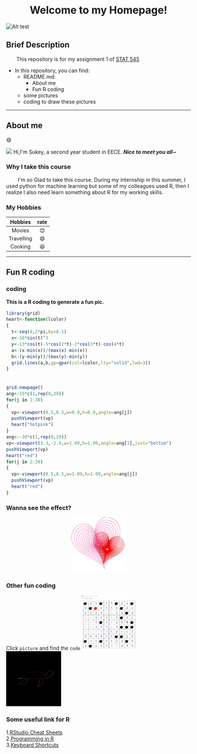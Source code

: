 

<div align=center><h1> Welcome to my Homepage!</h1></div>

![Alt test](http://wallpoper.com/images/00/43/82/36/cute-kitten_00438236.jpg)
## Brief Description 
&emsp;&emsp;This repository is for my assignment 1 of [STAT 545](http://stat545.com/Classroom/)
  
- In this repository, you can find:
  * README.md:
    + About me
    + Fun R coding
  * some pictures 
  * coding to draw these pictures
  
  
---
## About me
:smile:

![](http://qq.yh31.com/tp/zjbq/201809041638292333.gif)  Hi,I'm Sukey, a second year student in EECE. ***Nice to meet you all~***

### Why I take this course
<div style="text-align: left">  
&emsp;&emsp; I'm so Glad to take this course. During my internship in this summer, I used python for machine learning but some of my colleagues used R, then I realize I also need learn something about R for my working skills. 
</div>

### My Hobbies

|    **Hobbies**    |  **rate**  |
|:---:|:---:|
| Movies            | :blush:    |
| Travelling        | :smile:    |
| Cooking           | :laughing: |


---



## Fun R coding
### coding

**This is a R coding to generate a fun pic.**
```R
library(grid)
heart<-function(lcolor)
{
  t<-seq(0,2*pi,by=0.1)
  x<-16*sin(t)^3
  y<-13*cos(t)-5*cos(2*t)-2*cos(3*t)-cos(4*t)
  a<-(x-min(x))/(max(x)-min(x))
  b<-(y-min(y))/(max(y)-min(y))
  grid.lines(a,b,gp=gpar(col=lcolor,lty="solid",lwd=3))
}


grid.newpage()
ang<-15*c(1,rep(0,29))
for(j in 1:30)
{
  vp<-viewport(0.5,0.5,w=0.9,h=0.9,angle=ang[j])
  pushViewport(vp)
  heart("hotpink")
}
ang<--30*c(1,rep(0,29))
vp<-viewport(3.3,-2.9,w=1.09,h=1.09,angle=ang[1],just="bottom")
pushViewport(vp)
heart("red")
for(j in 2:30)
{
  vp<-viewport(0.5,0.5,w=1.09,h=1.09,angle=ang[j])
  pushViewport(vp)
  heart("red")
}
```
### Wanna see the effect?
<div align=center><img width="150" height="150" src="Rplot.jpeg"/></div>



### Other fun coding
Click `picture` and find the `code` 
[<img width="150" height="150" src="game.png">](https://github.com/STAT545-UBC-students/hw01-Sukeysun/blob/master/funcode.R) 
[<img width="150" height="150" src="turtle.jpeg">](https://github.com/STAT545-UBC-students/hw01-Sukeysun/blob/master/funcode.R)



### Some useful link for R
1.[RStudio Cheat Sheets](https://www.rstudio.com/resources/cheatsheets/)  
2.[Programming in R](http://manuals.bioinformatics.ucr.edu/home/programming-in-r)  
3.[Keyboard Shortcuts](https://support.rstudio.com/hc/en-us/articles/200711853-Keyboard-Shortcuts)  



